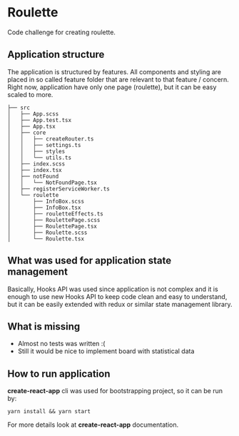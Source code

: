 # Roulette

Code challenge for creating roulette.



## Application structure

The application is structured by features. All components and styling are placed in so called feature folder that are relevant to that feature / concern. Right now,  application have only one page (roulette), but it can be easy scaled to more.

```
├── src
│   ├── App.scss
│   ├── App.test.tsx
│   ├── App.tsx
│   ├── core
│   │   ├── createRouter.ts
│   │   ├── settings.ts
│   │   ├── styles
│   │   └── utils.ts
│   ├── index.scss
│   ├── index.tsx
│   ├── notFound
│   │   └── NotFoundPage.tsx
│   ├── registerServiceWorker.ts
│   └── roulette
│       ├── InfoBox.scss
│       ├── InfoBox.tsx
│       ├── rouletteEffects.ts
│       ├── RoulettePage.scss
│       ├── RoulettePage.tsx
│       ├── Roulette.scss
│       └── Roulette.tsx

```



## What was used for application state management

Basically, Hooks API was used since application is not complex and it is enough to use new Hooks API to keep code clean and easy to understand, but it can be easily extended with redux or similar state management library.



## What is missing

* Almost no tests was written :(
* Still it would be nice to implement board with statistical data



## How to run application

**create-react-app**  cli was used for bootstrapping project, so it can be run by:

`yarn install && yarn start`

For more details look at **create-react-app** documentation.


